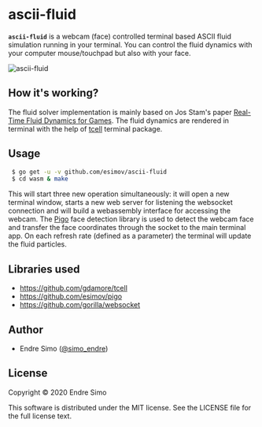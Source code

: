 # ascii-fluid

**`ascii-fluid`** is a webcam (face) controlled terminal based ASCII fluid simulation running in your terminal. You can control the fluid dynamics with your computer mouse/touchpad but also with your face.

![ascii-fluid](https://user-images.githubusercontent.com/883386/73605776-2b83bf00-45ab-11ea-93d1-ad6b2a6010e7.gif)

## How it's working?

The fluid solver implementation is mainly based on Jos Stam's paper [Real-Time Fluid Dynamics for Games](http://www.dgp.toronto.edu/people/stam/reality/Research/pdf/GDC03.pdf). The fluid dynamics are rendered in terminal with the help of [tcell](https://github.com/gdamore/tcell) terminal package.

## Usage

```bash
 $ go get -u -v github.com/esimov/ascii-fluid
 $ cd wasm & make
```

This will start three new operation simultaneously: it will open a new terminal window, starts a new web server for listening the websocket connection and will build a webassembly interface for accessing the webcam. The [Pigo](https://github.com/esimov/pigo) face detection library is used to detect the webcam face and transfer the face coordinates through the socket to the main terminal app. On each refresh rate (defined as a parameter) the terminal will update the fluid particles.

## Libraries used

- https://github.com/gdamore/tcell
- https://github.com/esimov/pigo
- https://github.com/gorilla/websocket

## Author

* Endre Simo ([@simo_endre](https://twitter.com/simo_endre))

## License

Copyright © 2020 Endre Simo

This software is distributed under the MIT license. See the LICENSE file for the full license text.
